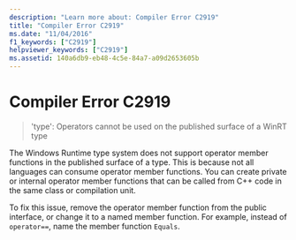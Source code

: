 ```yaml
---
description: "Learn more about: Compiler Error C2919"
title: "Compiler Error C2919"
ms.date: "11/04/2016"
f1_keywords: ["C2919"]
helpviewer_keywords: ["C2919"]
ms.assetid: 140a6db9-eb48-4c5e-84a7-a09d2653605b
---
```

# Compiler Error C2919

> 'type': Operators cannot be used on the published surface of a WinRT type

The Windows Runtime type system does not support operator member functions in the published surface of a type. This is because not all languages can consume operator member functions. You can create private or internal operator member functions that can be called from C++ code in the same class or compilation unit.

To fix this issue, remove the operator member function from the public interface, or change it to a named member function. For example, instead of `operator==`, name the member function `Equals`.

